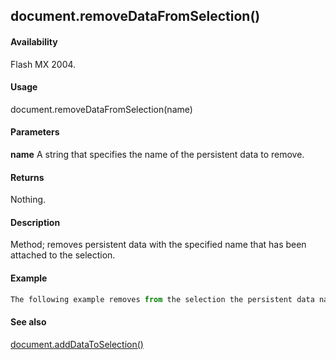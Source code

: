 ## document.removeDataFromSelection()

#### Availability

Flash MX 2004.

#### Usage

document.removeDataFromSelection(name)

#### Parameters

**name** A string that specifies the name of the persistent data to remove.

#### Returns

Nothing.

#### Description

Method; removes persistent data with the specified name that has been attached to the selection.

#### Example

```javascript
The following example removes from the selection the persistent data named "myData": fl.getDocumentDOM().removeDataFromSelection("myData");

```
#### See also

[document.addDataToSelection()](#!AdobeDocs/developers-animatesdk-docs/test/Document_object/documen2.md)
